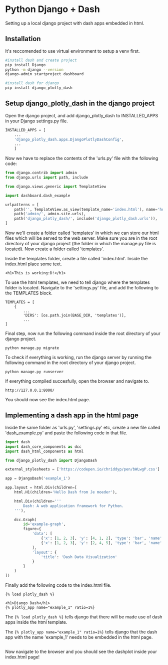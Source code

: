 # Python Django + Dash

Setting up a local django project with dash apps embedded in html.

## Installation

It's reccomended to use virtual environment to setup a venv first.

```bash
#install dash and create project
pip install Django
python -m django --version
django-admin startproject dashboard

#install dash for django
pip install django_plotly_dash

```

## Setup django_plotly_dash in the django project
Open the django project, and add django_plotly_dash to INSTALLED_APPS in your Django settings.py file.
```python
INSTALLED_APPS = [
    ...
    'django_plotly_dash.apps.DjangoPlotlyDashConfig',
    ...
    ]
```
Now we have to replace the contents of the 'urls.py' file with the following code:
```python
from django.contrib import admin
from django.urls import path, include

from django.views.generic import TemplateView

import dashboard.dash_example

urlpatterns = [
    path('', TemplateView.as_view(template_name='index.html'), name='home'),
    path('admin/', admin.site.urls),
    path('django_plotly_dash/', include('django_plotly_dash.urls')),
]
```
Now we'll create a folder called 'templates' in which we can store our html files which will be served to the web server. Make sure you are in the root directory of your django project (the folder in which the manage.py file is located). Now create a folder called 'templates'.

Inside the templates folder, create a file called 'index.html'. Inside the index.html place some text.
```
<h1>This is working:D!</h1>
```

To use the html templates, we need to tell django where the templates folder is located. Navigate to the 'settings.py' file, and add the following to the TEMPLATES block.
```
TEMPLATES = [
    {
        ...
        'DIRS': [os.path.join(BASE_DIR, 'templates')],
        ...
]
```
Final step, now run the following command inside the root directory of your django project.
```
python manage.py migrate
```

To check if everything is working, run the django server by running the following command in the root directory of your django project.
```
python manage.py runserver
```
If everything compiled succesfully, open the browser and navigate to.
```
http://127.0.0.1:8000/
```
You should now see the index.html page.

## Implementing a dash app in the html page
Inside the same folder as 'urls.py', 'settings.py' etc, create a new file called 'dash_example.py' and paste the following code in that file.
```python
import dash
import dash_core_components as dcc
import dash_html_components as html

from django_plotly_dash import DjangoDash

external_stylesheets = ['https://codepen.io/chriddyp/pen/bWLwgP.css']

app = DjangoDash('example_1')

app.layout = html.Div(children=[
    html.H1(children='Hello Dash from Je moeder'),

    html.Div(children='''
        Dash: A web application framework for Python.
    '''),

    dcc.Graph(
        id='example-graph',
        figure={
            'data': [
                {'x': [1, 2, 3], 'y': [4, 1, 2], 'type': 'bar', 'name': 'SF'},
                {'x': [1, 2, 3], 'y': [2, 4, 5], 'type': 'bar', 'name': u'Montréal'},
            ],
            'layout': {
                'title': 'Dash Data Visualization'
            }
        }
    )
])

```
Finally add the following code to the index.html file.
``` 
{% load plotly_dash %}

<h1>Django Dash</h1>
{% plotly_app name="example_1" ratio=1%}
```


The ```{% load plotly_dash %}``` tells django that there will be made use of dash apps inside the html template.

The ```{% plotly_app name="example_1" ratio=1%}``` tells django that the dash app with the name 'example_1' needs to be embedded in the html page. 
##
Now navigate to the browser and you should see the dashplot inside your index.html page!

